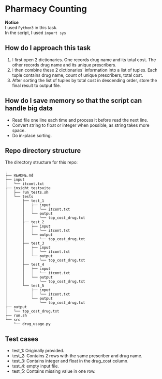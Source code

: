 # Pharmacy Counting
__Notice__  
I used `Python3` in this task.  
In the script, I used `import sys`

## How do I approach this task
1. I first open 2 dictionaries. One records drug name and its total cost. The other records drug name and its unique prescribers.
2. I then combine these 2 dictionaries' information into a list of tuples. Each tuple contains drug name, count of unique prescribers, total cost.
3. After sorting the list of tuples by total cost in descending order, store the final result to output file.

## How do I save memory so that the script can handle big data
- Read file one line each time and process it before read the next line.
- Convert string to float or integer when possible, as string takes more space.
- Do in-place sorting.

## Repo directory structure
The directory structure for this repo:

```shell
.
├── README.md
├── input
│   └── itcont.txt
├── insight_testsuite
│   ├── run_tests.sh
│   └── tests
│       ├── test_1
│       │   ├── input
│       │   │   └── itcont.txt
│       │   └── output
│       │       └── top_cost_drug.txt
│       ├── test_2
│       │   ├── input
│       │   │   └── itcont.txt
│       │   └── output
│       │       └── top_cost_drug.txt
│       ├── test_3
│       │   ├── input
│       │   │   └── itcont.txt
│       │   └── output
│       │       └── top_cost_drug.txt
│       ├── test_4
│       │   ├── input
│       │   │   └── itcont.txt
│       │   └── output
│       │       └── top_cost_drug.txt
│       └── test_5
│           ├── input
│           │   └── itcont.txt
│           └── output
│               └── top_cost_drug.txt
├── output
│   └── top_cost_drug.txt
├── run.sh
└── src
    └── drug_usage.py
```

## Test cases
- test_1: Originally provided.
- test_2: Contains 2 rows with the same prescriber and drug name.
- test_3: Contains integer and float in the drug_cost column.
- test_4: empty input file.
- test_5: Contains missing value in one row.
